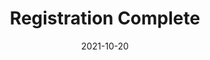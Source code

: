---
layout: blocks
title: Registration Complete
date: 2021-10-20
primary_color: '#221f20'
page_sections:
  - block: hero-1
    headline: <strong>Registration complete!</strong>
    content:
        <strong>Read the confirmation email for important instructions.</strong> <br><br>
        Things to remember... <br>
        1. Join the private group (invite in email) by Friday, May 6. <br>
        2. Submit your first check-in by <strong>Sunday, May 8</strong>.<br>
        3. Email us at team@themoai.org if you have any questions.<br>
---